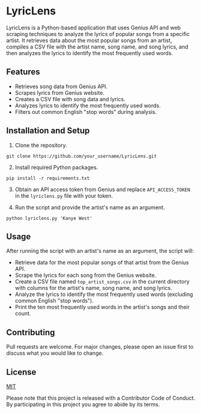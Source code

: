 # LyricLens

LyricLens is a Python-based application that uses Genius API and web scraping techniques to analyze the lyrics of popular songs from a specific artist. It retrieves data about the most popular songs from an artist, compiles a CSV file with the artist name, song name, and song lyrics, and then analyzes the lyrics to identify the most frequently used words.

## Features

- Retrieves song data from Genius API.
- Scrapes lyrics from Genius website.
- Creates a CSV file with song data and lyrics.
- Analyzes lyrics to identify the most frequently used words.
- Filters out common English "stop words" during analysis.

## Installation and Setup

1. Clone the repository.

```
git clone https://github.com/your_username/LyricLens.git
```

2. Install required Python packages.

```
pip install -r requirements.txt
```

3. Obtain an API access token from Genius and replace `API_ACCESS_TOKEN` in the `lyriclens.py` file with your token.

4. Run the script and provide the artist's name as an argument.

```
python lyriclens.py 'Kanye West'
```

## Usage

After running the script with an artist's name as an argument, the script will:

- Retrieve data for the most popular songs of that artist from the Genius API.
- Scrape the lyrics for each song from the Genius website.
- Create a CSV file named `top_artist_songs.csv` in the current directory with columns for the artist's name, song name, and song lyrics.
- Analyze the lyrics to identify the most frequently used words (excluding common English "stop words").
- Print the ten most frequently used words in the artist's songs and their count.

## Contributing

Pull requests are welcome. For major changes, please open an issue first to discuss what you would like to change.

## License

[MIT](https://choosealicense.com/licenses/mit/)

Please note that this project is released with a Contributor Code of Conduct. By participating in this project you agree to abide by its terms.
